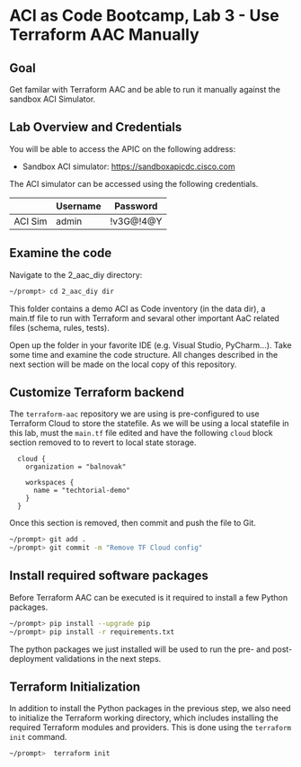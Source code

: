 # ACI as Code Bootcamp, Lab 3 - Use Terraform AAC Manually

## Goal

Get familar with Terraform AAC and be able to run it manually against the sandbox ACI Simulator.


## Lab Overview and Credentials

You will be able to access the APIC on the following address:

- Sandbox ACI simulator: https://sandboxapicdc.cisco.com

The ACI simulator can be accessed using the following credentials.

|            | Username | Password |
| ---------- | -------- | -------- |
| ACI Sim    | admin    | !v3G@!4@Y |


## Examine the code
Navigate to the 2_aac_diy directory:

```sh
~/prompt> cd 2_aac_diy dir
```

This folder contains a demo ACI as Code inventory (in the data dir), a main.tf file to run with Terraform and sevaral other important AaC related files (schema, rules, tests).

Open up the folder in your favorite IDE (e.g. Visual Studio, PyCharm...). Take some time and examine the code structure. All changes described in the next section will be made on the local copy of this repository.

## Customize Terraform backend

The `terraform-aac` repository we are using is pre-configured to use Terraform Cloud to store the statefile. As we will be using a local statefile in this lab, must the `main.tf` file edited and have the following `cloud` block section removed to to revert to local state storage.

```hcl
  cloud {
    organization = "balnovak"

    workspaces {
      name = "techtorial-demo"
    }
  }
```

Once this section is removed, then commit and push the file to Git.

```sh
~/prompt> git add .
~/prompt> git commit -m "Remove TF Cloud config"
```

## Install required software packages

Before Terraform AAC can be executed is it required to install a few Python packages.

```sh
~/prompt> pip install --upgrade pip
~/prompt> pip install -r requirements.txt
```

The python packages we just installed will be used to run the pre- and post-deployment validations in the next steps.

## Terraform Initialization

In addition to install the Python packages in the previous step, we also need to initialize the Terraform working directory, which includes installing the required Terraform modules and providers. This is done using the `terraform init` command.

```sh
~/prompt>  terraform init
```
